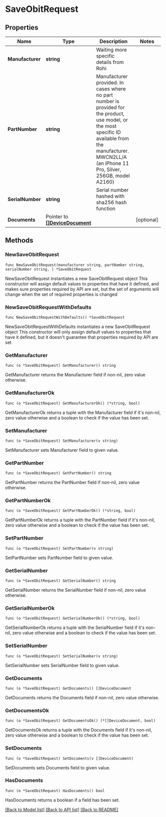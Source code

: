# SaveObitRequest

## Properties

Name | Type | Description | Notes
------------ | ------------- | ------------- | -------------
**Manufacturer** | **string** | Waiting more specific details from Rohi | 
**PartNumber** | **string** | Manufacturer provided. In cases where no part number is provided for the product, use model, or the most specific ID available from the manufacturer. MWCN2LL/A (an iPhone 11 Pro, Silver, 256GB, model A2160) | 
**SerialNumber** | **string** | Serial number hashed with sha256 hash function | 
**Documents** | Pointer to [**[]DeviceDocument**](DeviceDocument.md) |  | [optional] 

## Methods

### NewSaveObitRequest

`func NewSaveObitRequest(manufacturer string, partNumber string, serialNumber string, ) *SaveObitRequest`

NewSaveObitRequest instantiates a new SaveObitRequest object
This constructor will assign default values to properties that have it defined,
and makes sure properties required by API are set, but the set of arguments
will change when the set of required properties is changed

### NewSaveObitRequestWithDefaults

`func NewSaveObitRequestWithDefaults() *SaveObitRequest`

NewSaveObitRequestWithDefaults instantiates a new SaveObitRequest object
This constructor will only assign default values to properties that have it defined,
but it doesn't guarantee that properties required by API are set

### GetManufacturer

`func (o *SaveObitRequest) GetManufacturer() string`

GetManufacturer returns the Manufacturer field if non-nil, zero value otherwise.

### GetManufacturerOk

`func (o *SaveObitRequest) GetManufacturerOk() (*string, bool)`

GetManufacturerOk returns a tuple with the Manufacturer field if it's non-nil, zero value otherwise
and a boolean to check if the value has been set.

### SetManufacturer

`func (o *SaveObitRequest) SetManufacturer(v string)`

SetManufacturer sets Manufacturer field to given value.


### GetPartNumber

`func (o *SaveObitRequest) GetPartNumber() string`

GetPartNumber returns the PartNumber field if non-nil, zero value otherwise.

### GetPartNumberOk

`func (o *SaveObitRequest) GetPartNumberOk() (*string, bool)`

GetPartNumberOk returns a tuple with the PartNumber field if it's non-nil, zero value otherwise
and a boolean to check if the value has been set.

### SetPartNumber

`func (o *SaveObitRequest) SetPartNumber(v string)`

SetPartNumber sets PartNumber field to given value.


### GetSerialNumber

`func (o *SaveObitRequest) GetSerialNumber() string`

GetSerialNumber returns the SerialNumber field if non-nil, zero value otherwise.

### GetSerialNumberOk

`func (o *SaveObitRequest) GetSerialNumberOk() (*string, bool)`

GetSerialNumberOk returns a tuple with the SerialNumber field if it's non-nil, zero value otherwise
and a boolean to check if the value has been set.

### SetSerialNumber

`func (o *SaveObitRequest) SetSerialNumber(v string)`

SetSerialNumber sets SerialNumber field to given value.


### GetDocuments

`func (o *SaveObitRequest) GetDocuments() []DeviceDocument`

GetDocuments returns the Documents field if non-nil, zero value otherwise.

### GetDocumentsOk

`func (o *SaveObitRequest) GetDocumentsOk() (*[]DeviceDocument, bool)`

GetDocumentsOk returns a tuple with the Documents field if it's non-nil, zero value otherwise
and a boolean to check if the value has been set.

### SetDocuments

`func (o *SaveObitRequest) SetDocuments(v []DeviceDocument)`

SetDocuments sets Documents field to given value.

### HasDocuments

`func (o *SaveObitRequest) HasDocuments() bool`

HasDocuments returns a boolean if a field has been set.


[[Back to Model list]](../README.md#documentation-for-models) [[Back to API list]](../README.md#documentation-for-api-endpoints) [[Back to README]](../README.md)


